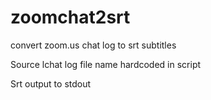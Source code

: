 # zoomchat2srt
convert zoom.us chat log to srt subtitles

Source lchat log file name hardcoded in script

Srt output to stdout
